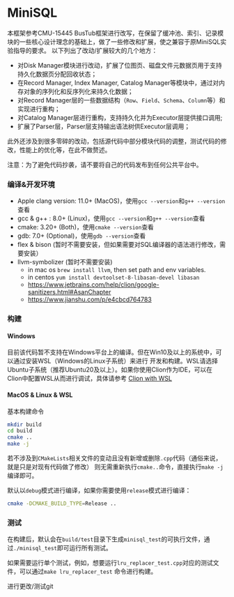 # MiniSQL


本框架参考CMU-15445 BusTub框架进行改写，在保留了缓冲池、索引、记录模块的一些核心设计理念的基础上，做了一些修改和扩展，使之兼容于原MiniSQL实验指导的要求。
以下列出了改动/扩展较大的几个地方：
- 对Disk Manager模块进行改动，扩展了位图页、磁盘文件元数据页用于支持持久化数据页分配回收状态；
- 在Record Manager, Index Manager, Catalog Manager等模块中，通过对内存对象的序列化和反序列化来持久化数据；
- 对Record Manager层的一些数据结构（`Row`、`Field`、`Schema`、`Column`等）和实现进行重构；
- 对Catalog Manager层进行重构，支持持久化并为Executor层提供接口调用;
- 扩展了Parser层，Parser层支持输出语法树供Executor层调用；

此外还涉及到很多零碎的改动，包括源代码中部分模块代码的调整，测试代码的修改，性能上的优化等，在此不做赘述。


注意：为了避免代码抄袭，请不要将自己的代码发布到任何公共平台中。

### 编译&开发环境
- Apple clang version: 11.0+ (MacOS)，使用`gcc --version`和`g++ --version`查看
- gcc & g++ : 8.0+ (Linux)，使用`gcc --version`和`g++ --version`查看
- cmake: 3.20+ (Both)，使用`cmake --version`查看
- gdb: 7.0+ (Optional)，使用`gdb --version`查看
- flex & bison (暂时不需要安装，但如果需要对SQL编译器的语法进行修改，需要安装）
- llvm-symbolizer (暂时不需要安装)
    - in mac os `brew install llvm`, then set path and env variables.
    - in centos `yum install devtoolset-8-libasan-devel libasan`
    - https://www.jetbrains.com/help/clion/google-sanitizers.html#AsanChapter
    - https://www.jianshu.com/p/e4cbcd764783

### 构建
#### Windows
目前该代码暂不支持在Windows平台上的编译。但在Win10及以上的系统中，可以通过安装WSL（Windows的Linux子系统）来进行
开发和构建。WSL请选择Ubuntu子系统（推荐Ubuntu20及以上）。如果你使用Clion作为IDE，可以在Clion中配置WSL从而进行调试，具体请参考
[Clion with WSL](https://blog.jetbrains.com/clion/2018/01/clion-and-linux-toolchain-on-windows-are-now-friends/)

#### MacOS & Linux & WSL
基本构建命令
```bash
mkdir build
cd build
cmake ..
make -j
```
若不涉及到`CMakeLists`相关文件的变动且没有新增或删除`.cpp`代码（通俗来说，就是只是对现有代码做了修改）
则无需重新执行`cmake..`命令，直接执行`make -j`编译即可。

默认以`debug`模式进行编译，如果你需要使用`release`模式进行编译：
```bash
cmake -DCMAKE_BUILD_TYPE=Release ..
```

### 测试
在构建后，默认会在`build/test`目录下生成`minisql_test`的可执行文件，通过`./minisql_test`即可运行所有测试。

如果需要运行单个测试，例如，想要运行`lru_replacer_test.cpp`对应的测试文件，可以通过`make lru_replacer_test`
命令进行构建。


进行更改/测试git
